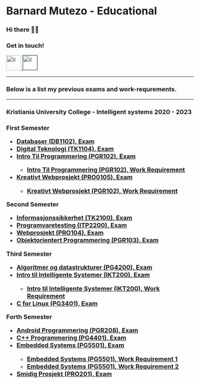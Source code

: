 # Barnard Mutezo - Educational

### Hi there 👋🏾
### Get in touch! 
<div style="display: inline">
    <a href="https://github.com/benmutezo" target="_blank">
        <img src="https://github.githubassets.com/images/modules/logos_page/GitHub-Mark.png"
            alt="c" width="40" height="40" />
    </a>
    <a href="" target="_blank">
        <img src="https://upload.wikimedia.org/wikipedia/commons/thumb/c/ca/LinkedIn_logo_initials.png/640px-LinkedIn_logo_initials.png"
            alt="c" width="40" height="40" />
    </a>
</div>

<hr/>
<h3> Below is a list my previous exams and work-requrements.</h3>
<hr/>

<h3>Kristiania University College - Intelligent systems 2020 - 2023 <h3/>
<div>
    <p>First Semester </p>
     <ul>
        <li><a href=""> Databaser (DB1102), Exam </a></li>
        <li><a href=""> Digital Teknologi (TK1104), Exam </a></li>
        <li><a href=""> Intro Til Programmering (PGR102), Exam </a></li>
        <ul>
            <li><a href=""> Intro Til Programmering (PGR102), Work Requirement </a></li>
        </ul>
        <li><a href=""> Kreativt Webprosjekt (PRO0105), Exam </a></li>
        <ul>
            <li><a href=""> Kreativt Webprosjekt (PGR102), Work Requirement </a></li>
        </ul>
     <ul>
</div>
<div>
    <p>Second Semester </p>
     <ul>
        <li><a href=""> Informasjonssikkerhet (TK2100), Exam </a></li>
        <li><a href=""> Programvaretesting (ITP2200), Exam </a></li>
        <li><a href=""> Webprosjekt (PRO104), Exam </a></li>
        <li><a href=""> Objektorientert Programmering (PGR103), Exam </a></li>
     </ul>
</div>   
<div>
    <p>Third Semester </p>
     <ul>
        <li><a href=""> Algoritmer og datastrukturer (PG4200), Exam </a></li>
        <li><a href=""> Intro til Intelligente Systemer (IKT200), Exam </a></li>
        <ul>
            <li><a href=""> Intro til Intelligente Systemer (IKT200), Work Requirement </a></li>
        </ul>
        <li><a href=""> C for Linux (PG3401), Exam </a></li>
     </ul>
</div>
<div>
    <p>Forth Semester </p>
     <ul>
        <li><a href=""> Android Programmering (PGR208), Exam </a></li>
        <li><a href=""> C++ Programmering (PG4401), Exam </a></li>
        <li><a href=""> Embedded Systems (PG5501), Exam </a></li>
        <ul>
            <li><a href=""> Embedded Systems (PG5501), Work Requirement 1 </a></li>
            <li><a href=""> Embedded Systems (PG5501), Work Requirement 2 </a></li>
        </ul>
        <li><a href=""> Smidig Prosjekt (PRO201), Exam </a></li>
     </ul>
</div>       
